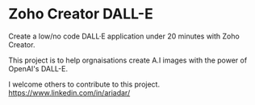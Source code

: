 # Zoho Creator DALL-E
Create a low/no code DALL·E application under 20 minutes with Zoho Creator.<p></p>
This project is to help orgnaisations create A.I images with the power of OpenAI's DALL-E.<p></p>
I welcome others to contribute to this project. https://www.linkedin.com/in/ariadar/
